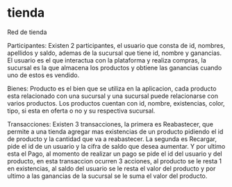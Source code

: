 # tienda

Red de tienda

Participantes:
  Existen 2 participantes, el usuario que consta de id, nombres, apellidos y saldo, ademas de la sucursal que tiene id, nombre y ganancias. El usuario es el que interactua con la plataforma y realiza compras, la sucursal es la que almacena los productos y obtiene las ganancias cuando uno de estos es vendido.
  
Bienes:
  Producto es el bien que se utiliza en la aplicacion, cada producto esta relacionado con una sucursal y una sucursal puede relacionarse con varios productos. Los productos cuentan con id, nombre, existencias, color, tipo, si esta en oferta o no y su respectiva sucursal.
  
Transacciones:
  Existen 3 transacciones, la primera es Reabastecer, que permite a una tienda agregar mas existencias de un producto pidiendo el id de producto y la cantidad que va a reabastecer. La segunda es Recargar, pide el id de un usuario y la cifra de saldo que desea aumentar. Y por ultimo esta el Pago, al momento de realizar un pago se pide el id del usuario y del producto, en esta transaccion ocurren 3 acciones, al producto se le resta 1 en existencias, al saldo del usuario se le resta el valor del producto y por ultimo a las ganancias de la sucursal se le suma el valor del producto.
